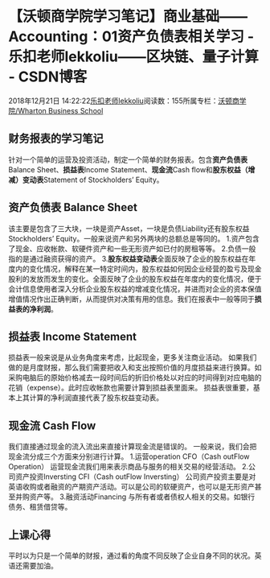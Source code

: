 
# 【沃顿商学院学习笔记】商业基础——Accounting：01资产负债表相关学习 - 乐扣老师lekkoliu——区块链、量子计算 - CSDN博客

2018年12月21日 14:22:22[乐扣老师lekkoliu](https://me.csdn.net/lsttoy)阅读数：155所属专栏：[沃顿商学院/Wharton Business School](https://blog.csdn.net/column/details/33347.html)



## 财务报表的学习笔记
针对一个简单的运营及投资活动，制定一个简单的财务报表。包含**资产负债表**Balance Sheet、**损益表**Income Statement、**现金流**Cash flow和**股东权益（增减）变动表**Statement of Stockholders’ Equity。
## 资产负债表 Balance Sheet
该主要是包含了三大块，一块是资产Asset，一块是负债Liability还有股东权益Stockholders’ Equity。一般来说资产和另外两块的总额总是等同的。
1.资产包含了现金、应收帐款、软硬件资产和一些无形资产如已付的房租等等。
2.负债一般指的是通过融资获得的资产。
3.**股东权益变动表**全面反映了企业的股东权益在年度内的变化情况，解释在某一特定时间内，股东权益如何因企业经营的盈亏及现金股利的发放而发生的变化。全面反映了企业的股东权益在年度内的变化情况，便于会计信息使用者深入分析企业股东权益的增减变化情况，并进而对企业的资本保值增值情况作出正确判断，从而提供对决策有用的信息。我们在报表中一般等同于**损益表的净利润**。
## 损益表 Income Statement
损益表一般来说是从业务角度来考虑，比起现金，更多关注商业活动。
如果我们做的是月度财报，那么我们需要把收入和支出按照价值的月度损益来进行换算。如采购电脑后的原始价格减去一段时间后的折旧价格处以对应的时间得到对应电脑的花销（expense）。此时应收帐款也需要计算到损益表里面来。
损益表很重要，基本上其计算的净利润直接代表了股东权益变动表。
## 现金流 Cash Flow
我们直接通过现金的流入流出来直接计算现金流是错误的。
一般来说，我们会把现金流分成三个方面来分别进行计算。
1.运营operation CFO（Cash outFlow Operation）
运营现金流我们用来表示商品与服务的相关交易的经营活动。
2.公司资产投资Inversting  CFI（Cash outFlow Inversting）
公司资产投资主要是对英语收购或者融资的产期资产活动。可以是公司的软硬资产，也可以是无形资产甚至并购资产等。
3.融资活动Financing
与所有者或者债权人相关的交易。如银行债务、租赁借贷等。
## 上课心得
平时以为只是一个简单的财报，通过看的角度不同反映了企业自身不同的状况。英语还需要加油。

